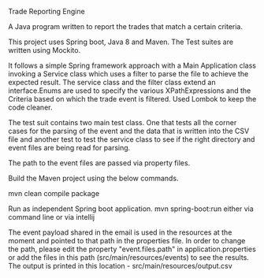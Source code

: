Trade Reporting Engine

A Java program written to report the trades that match a certain criteria. 

This project uses Spring boot, Java 8 and Maven. The Test suites are written using Mockito. 

It follows a simple Spring framework approach with a Main Application class invoking a Service class which uses a filter to parse the file to achieve the expected result. The service class and the filter class extend an interface.Enums are used to specify the various XPathExpressions and the Criteria based on which the trade event is filtered. Used Lombok to keep the code cleaner. 

The test suit contains two main test class. One that tests all the corner cases for the parsing of the event and the data that is written into the CSV file and another test to test the service class to see if the right directory and event files are being read for parsing. 

The path to the event files are passed via property files. 

Build the Maven project using the below commands. 

mvn clean compile package 

Run as independent Spring boot application. mvn spring-boot:run either via command line or via intellij

The event payload shared in the email is used in the resources at the moment and pointed to that path in the properties file. In order to change the path, please edit the property "event.files.path" in application.properties or add the files in this path (src/main/resources/events) to see the results. The output is printed in this location - src/main/resources/output.csv 

